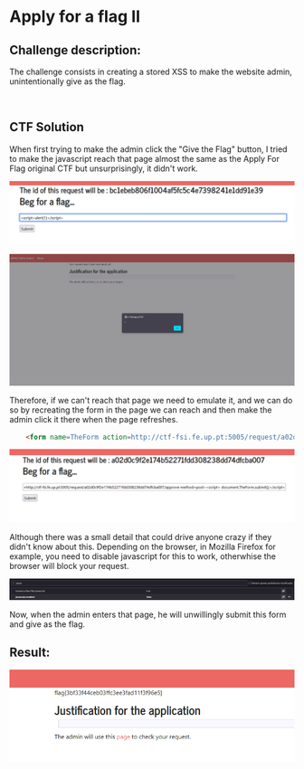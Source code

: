 # Apply for a flag II

## Challenge description:

The challenge consists in creating a stored XSS to make the website admin, unintentionally give as the flag.

<br>

## CTF Solution

When first trying to make the admin click the "Give the Flag" button, I tried to make the javascript reach that page almost the same as the Apply For Flag original CTF but unsurprisingly, it didn't work.

![XSS](/images/aff2_1.png)

![alert](/images/aff2_2.png)

Therefore, if we can't reach that page we need to emulate it, and we can do so by recreating the form in the page we can reach and then make the admin click it there when the page refreshes.

```html
    <form name=TheForm action=http://ctf-fsi.fe.up.pt:5005/request/a02d0c9f2e174b52271fdd308238dd74dfcba007/approve method=post><script> document.TheForm.submit();</script>
```


![XSS Injection](/images/aff2_3.png)

Although there was a small detail that could drive anyone crazy if they didn't know about this. Depending on the browser, in Mozilla Firefox for example, you need to disable javascript for this to work, otherwhise the browser will block your request.

![js disabled](/images/aff2_4.png)

Now, when the admin enters that page, he will unwillingly submit this form and give as the flag.

## Result:

![flag{3bf33f44ceb03ffc3ee3fad11f3f96e5}](/images/aff2_5.png)
